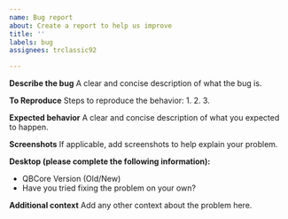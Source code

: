 ```yaml
---
name: Bug report
about: Create a report to help us improve
title: ''
labels: bug
assignees: trclassic92

---
```


**Describe the bug**
A clear and concise description of what the bug is.

**To Reproduce**
Steps to reproduce the behavior:
1.
2.
3.

**Expected behavior**
A clear and concise description of what you expected to happen.

**Screenshots**
If applicable, add screenshots to help explain your problem.

**Desktop (please complete the following information):**
- QBCore Version (Old/New)
- Have you tried fixing the problem on your own?

**Additional context**
Add any other context about the problem here.
